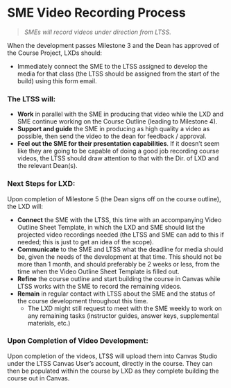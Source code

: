 # SME Video Recording Process

>*SMEs will record videos under direction from LTSS.*

When the development passes Milestone 3 and the Dean has approved of the Course Project, LXDs should:
- Immediately connect the SME to the LTSS assigned to develop the media for that class (the LTSS should be assigned from the start of the build) using this form email.

### The LTSS will:

- **Work** in parallel with the SME in producing that video while the LXD and SME continue working on the Course Outline (leading to Milestone 4). 
- **Support and guide** the SME in producing as high quality a video as possible, then send the video to the dean for feedback / approval. 
- **Feel out the SME for their presentation capabilities**. If it doesn’t seem like they are going to be capable of doing a good job recording course videos, the LTSS should draw attention to that with the Dir. of LXD and the relevant Dean(s).

### Next Steps for LXD:
Upon completion of Milestone 5 (the Dean signs off on the course outline), the LXD will:
- **Connect** the SME with the LTSS, this time with an accompanying Video Outline Sheet Template, in which the LXD and SME should list the projected video recordings needed (the LTSS and SME can add to this if needed; this is just to get an idea of the scope). 
- **Communicate** to the SME and LTSS what the deadline for media should be, given the needs of the development at that time. This should not be more than 1 month, and should preferably be 2 weeks or less, from the time when the Video Outline Sheet Template is filled out. 
- **Refine** the course outline and start building the course in Canvas while LTSS works with the SME to record the remaining videos. 
- **Remain** in regular contact with LTSS about the SME and the status of the course development throughout this time. 
  - The LXD might still request to meet with the SME weekly to work on any remaining tasks (instructor guides, answer keys, supplemental materials, etc.)

### Upon Completion of Video Development:
Upon completion of the videos, LTSS will upload them into Canvas Studio under the LTSS Canvas User’s account, directly in the course. They can then be populated within the course by LXD as they complete building the course out in Canvas. 

